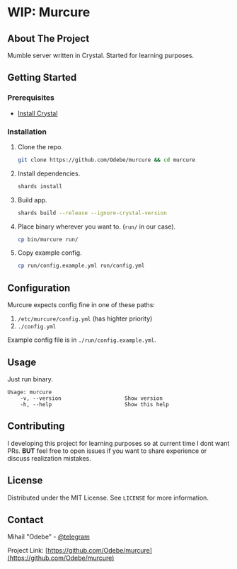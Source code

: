 # WIP: Murcure

<!-- ABOUT THE PROJECT -->
## About The Project

Mumble server written in Crystal. Started for learning purposes.

<!-- GETTING STARTED -->
## Getting Started
### Prerequisites

* [Install Crystal](https://crystal-lang.org/install/)

### Installation

1. Clone the repo.
   ```sh
   git clone https://github.com/Odebe/murcure && cd murcure
   ```
2. Install dependencies.
    ```sh
    shards install
    ```
3. Build app.
    ```sh
    shards build --release --ignore-crystal-version
    ```
4. Place binary wherever you want to. (`run/` in our case).
    ```sh
    cp bin/murcure run/
    ```
5. Copy example config.
    ```sh
    cp run/config.example.yml run/config.yml
    ```

<!-- CONFIGURATION -->
## Configuration
Murcure expects config fine in one of these paths: 
1. `/etc/murcure/config.yml` (has highter priority)
2. `./config.yml`

Example config file is in `./run/config.example.yml`.

<!-- USAGE EXAMPLES -->
## Usage
Just run binary.
```
Usage: murcure
    -v, --version                    Show version
    -h, --help                       Show this help
```

<!-- CONTRIBUTING -->
## Contributing
I developing this project for learning purposes so at current time I dont want PRs.
**BUT** feel free to open issues if you want to share experience or discuss realization mistakes.

<!-- LICENSE -->
## License

Distributed under the MIT License. See `LICENSE` for more information.

<!-- CONTACT -->
## Contact

Mihail "Odebe" - [@telegram](https://t.me/Odebe)

Project Link: [https://github.com/Odebe/murcure](https://github.com/Odebe/murcure)
